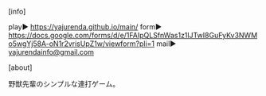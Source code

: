 [info]

play▶ https://yajurenda.github.io/main/
form▶ https://docs.google.com/forms/d/e/1FAIpQLSfnWas1z1lJTwI8GuFyKv3NWMo5wgYj58A-oN1r2vrisUpZ1w/viewform?pli=1
mail▶ yajurendainfo@gmail.com

[about]

野獣先輩のシンプルな連打ゲーム。
